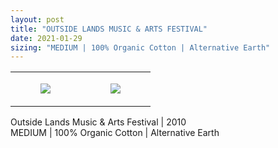 ```yaml
---
layout: post
title: "OUTSIDE LANDS MUSIC & ARTS FESTIVAL"
date: 2021-01-29
sizing: "MEDIUM | 100% Organic Cotton | Alternative Earth"
---
```




<table style="width:100%;"><tr><td style="vertical-align:top;">
      <figure class="tmblr-full" data-orig-height="2048" data-orig-width="1365" data-orig-src="https://concertshirts.netlify.app/shirts/0523/0523-01.jpg"><img src="https://64.media.tumblr.com/c6f807769d6e42b8d186124e26f06b46/82d7d32e1b3e693b-fe/s540x810/85d1cf00a84d8eab8f77aa0e6055d97c76cffaa7.jpg" data-orig-height="2048" data-orig-width="1365" data-orig-src="https://concertshirts.netlify.app/shirts/0523/0523-01.jpg"/></figure></td>
    <td style="vertical-align:top;">
      <figure class="tmblr-full" data-orig-height="2048" data-orig-width="1365" data-orig-src="https://concertshirts.netlify.app/shirts/0523/0523-02.jpg"><img src="https://64.media.tumblr.com/9cca766361e62267428da839c3c73b4b/82d7d32e1b3e693b-8a/s540x810/43845f72c03632519587611cd225cadb6c86b705.jpg" data-orig-height="2048" data-orig-width="1365" data-orig-src="https://concertshirts.netlify.app/shirts/0523/0523-02.jpg"/></figure></td>
  </tr></table><p>
  Outside Lands Music &amp; Arts Festival | 2010<br/>MEDIUM | 100% Organic Cotton | Alternative Earth
</p>
